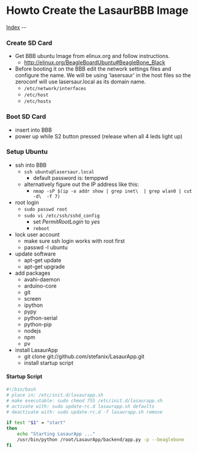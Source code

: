 
Howto Create the LasaurBBB Image
================================

[Index](index.md) -- 

### Create SD Card
- Get BBB ubuntu Image from elinux.org and follow instructions.
  - http://elinux.org/BeagleBoardUbuntu#BeagleBone_Black
- Before booting it on the BBB edit the network settings files and configure the name. We will be using 'lasersaur' in the host files so the zeroconf will use lasersaur.local as its domain name.
  - `/etc/network/interfaces`
  - `/etc/host`
  - `/etc/hosts`

### Boot SD Card
- insert into BBB
- power up while S2 button pressed (release when all 4 leds light up)

### Setup Ubuntu
- ssh into BBB
  - `ssh ubuntu@lasersaur.local`
    - default password is: temppwd
  - alternatively figure out the IP address like this:
    - `nmap -sP $(ip -o addr show | grep inet\  | grep wlan0 | cut -d\  -f 7)`
- root login
  - `sudo passwd root`
  - `sudo vi /etc/ssh/sshd_config`
    - set *PermitRootLogin* to *yes*
    - `reboot`
- lock user account
  - make sure ssh login works with root first
  - passwd -l ubuntu
- update software
  - apt-get update
  - apt-get upgrade
- add packages
  - avahi-daemon
  - arduino-core
  - git
  - screen
  - ipython
  - pypy
  - python-serial
  - python-pip
  - nodejs
  - npm
  - pv
- install LasaurApp
  - git clone git://github.com/stefanix/LasaurApp.git
  - install startup script

#### Startup Script
```bash
#!/bin/bash
# place in: /etc/init.d/lasaurapp.sh
# make executable: sudo chmod 755 /etc/init.d/lasaurapp.sh
# activate with: sudo update-rc.d lasaurapp.sh defaults
# deactivate with: sudo update-rc.d -f lasaurapp.sh remove

if test "$1" = "start"
then
    echo "Starting LasaurApp ..."
    /usr/bin/python /root/LasaurApp/backend/app.py -p --beaglebone
fi
```
